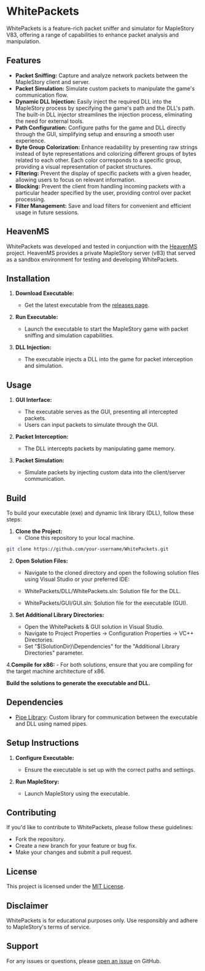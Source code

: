# WhitePackets

WhitePackets is a feature-rich packet sniffer and simulator for MapleStory V83, offering a range of capabilities to enhance packet analysis and manipulation.

## Features

- **Packet Sniffing:** Capture and analyze network packets between the MapleStory client and server.
- **Packet Simulation:** Simulate custom packets to manipulate the game's communication flow.
- **Dynamic DLL Injection:** Easily inject the required DLL into the MapleStory process by specifying the game's path and the DLL's path. The built-in DLL injector streamlines the injection process, eliminating the need for external tools.
- **Path Configuration:** Configure paths for the game and DLL directly through the GUI, simplifying setup and ensuring a smooth user experience.
- **Byte Group Colorization:** Enhance readability by presenting raw strings instead of byte representations and colorizing different groups of bytes related to each other. Each color corresponds to a specific group, providing a visual representation of packet structures.
- **Filtering:** Prevent the display of specific packets with a given header, allowing users to focus on relevant information.
- **Blocking:** Prevent the client from handling incoming packets with a particular header specified by the user, providing control over packet processing.
- **Filter Management:** Save and load filters for convenient and efficient usage in future sessions.

## HeavenMS

WhitePackets was developed and tested in conjunction with the [HeavenMS](https://www.google.com/search?q=heavenms&rlz=1C1GCEA_enIL1061IL1061&oq=heavenms&gs_lcrp=EgZjaHJvbWUyBggAEEUYOTINCAEQLhiDARixAxiABDIGCAIQIxgnMgoIAxAuGNQCGIAEMgoIBBAuGNQCGIAEMgYIBRBFGDwyBggGEEUYPTIGCAcQRRg90gEIMzAxM2owajeoAgCwAgA&sourceid=chrome&ie=UTF-8) project. HeavenMS provides a private MapleStory server (v83) that served as a sandbox environment for testing and developing WhitePackets.

## Installation

1. **Download Executable:**
   - Get the latest executable from the [releases page](link-to-releases).

2. **Run Executable:**
   - Launch the executable to start the MapleStory game with packet sniffing and simulation capabilities.

3. **DLL Injection:**
   - The executable injects a DLL into the game for packet interception and simulation.

## Usage

1. **GUI Interface:**
   - The executable serves as the GUI, presenting all intercepted packets.
   - Users can input packets to simulate through the GUI.

2. **Packet Interception:**
   - The DLL intercepts packets by manipulating game memory.

3. **Packet Simulation:**
   - Simulate packets by injecting custom data into the client/server communication.

## Build

To build your executable (exe) and dynamic link library (DLL), follow these steps:

1. **Clone the Project:**
   - Clone this repository to your local machine.

```bash
git clone https://github.com/your-username/WhitePackets.git
```
2. **Open Solution Files:**

   - Navigate to the cloned directory and open the following solution files using Visual Studio or your preferred IDE:

   - WhitePackets/DLL/WhitePackets.sln: Solution file for the DLL.

   - WhitePackets/GUI/GUI.sln: Solution file for the executable (GUI).
3. **Set Additional Library Directories:**
   - Open the WhitePackets & GUI solution in Visual Studio.
   - Navigate to Project Properties -> Configuration Properties -> VC++ Directories.
   - Set "$(SolutionDir)\Dependencies" for the "Additional Library Directories" parameter.

4.**Compile for x86:**
    - For both solutions, ensure that you are compiling for the target machine architecture of x86.

**Build the solutions to generate the executable and DLL.**

## Dependencies

- [Pipe Library](https://github.com/pelegweiss/Pipe): Custom library for communication between the executable and DLL using named pipes.


## Setup Instructions

1. **Configure Executable:**
   - Ensure the executable is set up with the correct paths and settings.

2. **Run MapleStory:**
   - Launch MapleStory using the executable.

## Contributing

If you'd like to contribute to WhitePackets, please follow these guidelines:
- Fork the repository.
- Create a new branch for your feature or bug fix.
- Make your changes and submit a pull request.

## License

This project is licensed under the [MIT License](LICENSE).

## Disclaimer

WhitePackets is for educational purposes only. Use responsibly and adhere to MapleStory's terms of service.

## Support

For any issues or questions, please [open an issue](link-to-issues) on GitHub.
